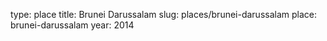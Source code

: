 type: place
title: Brunei Darussalam
slug: places/brunei-darussalam
place: brunei-darussalam
year: 2014
